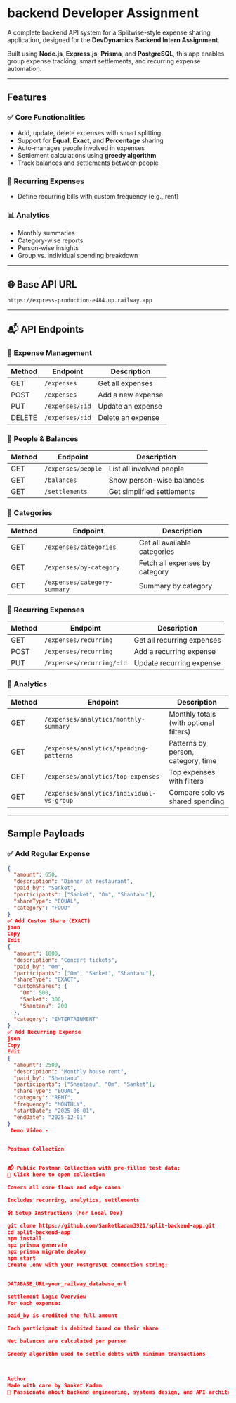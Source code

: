 #  backend Developer Assignment 

A complete backend API system for a Splitwise-style expense sharing application, designed for the **DevDynamics Backend Intern Assignment**.

Built using **Node.js**, **Express.js**, **Prisma**, and **PostgreSQL**, this app enables group expense tracking, smart settlements, and recurring expense automation.

---

##  Features

### ✅ Core Functionalities
- Add, update, delete expenses with smart splitting
- Support for **Equal**, **Exact**, and **Percentage** sharing
- Auto-manages people involved in expenses
- Settlement calculations using **greedy algorithm**
- Track balances and settlements between people

### 🔁 Recurring Expenses
- Define recurring bills with custom frequency (e.g., rent)

### 📊 Analytics
- Monthly summaries
- Category-wise reports
- Person-wise insights
- Group vs. individual spending breakdown

---

## 🌐 Base API URL  
`https://express-production-e484.up.railway.app`

---

## 📬 API Endpoints

### 🔹 Expense Management
| Method | Endpoint                     | Description                    |
|--------|------------------------------|--------------------------------|
| GET    | `/expenses`                  | Get all expenses               |
| POST   | `/expenses`                  | Add a new expense              |
| PUT    | `/expenses/:id`              | Update an expense              |
| DELETE | `/expenses/:id`              | Delete an expense              |

### 🔹 People & Balances
| Method | Endpoint                     | Description                    |
|--------|------------------------------|--------------------------------|
| GET    | `/expenses/people`           | List all involved people       |
| GET    | `/balances`                  | Show person-wise balances      |
| GET    | `/settlements`               | Get simplified settlements     |

### 🔹 Categories
| Method | Endpoint                         | Description                       |
|--------|----------------------------------|-----------------------------------|
| GET    | `/expenses/categories`           | Get all available categories      |
| GET    | `/expenses/by-category`          | Fetch all expenses by category    |
| GET    | `/expenses/category-summary`     | Summary by category               |

### 🔹 Recurring Expenses
| Method | Endpoint                          | Description                          |
|--------|-----------------------------------|--------------------------------------|
| GET    | `/expenses/recurring`             | Get all recurring expenses           |
| POST   | `/expenses/recurring`             | Add a recurring expense              |
| PUT    | `/expenses/recurring/:id`         | Update recurring expense             |

### 🔹 Analytics
| Method | Endpoint                                     | Description                                  |
|--------|----------------------------------------------|----------------------------------------------|
| GET    | `/expenses/analytics/monthly-summary`        | Monthly totals (with optional filters)       |
| GET    | `/expenses/analytics/spending-patterns`      | Patterns by person, category, time           |
| GET    | `/expenses/analytics/top-expenses`           | Top expenses with filters                    |
| GET    | `/expenses/analytics/individual-vs-group`    | Compare solo vs shared spending              |

---

##  Sample Payloads

### ✅ Add Regular Expense
```json
{
  "amount": 650,
  "description": "Dinner at restaurant",
  "paid_by": "Sanket",
  "participants": ["Sanket", "Om", "Shantanu"],
  "shareType": "EQUAL",
  "category": "FOOD"
}
✅ Add Custom Share (EXACT)
json
Copy
Edit
{
  "amount": 1000,
  "description": "Concert tickets",
  "paid_by": "Om",
  "participants": ["Om", "Sanket", "Shantanu"],
  "shareType": "EXACT",
  "customShares": {
    "Om": 500,
    "Sanket": 300,
    "Shantanu": 200
  },
  "category": "ENTERTAINMENT"
}
✅ Add Recurring Expense
json
Copy
Edit
{
  "amount": 2500,
  "description": "Monthly house rent",
  "paid_by": "Shantanu",
  "participants": ["Shantanu", "Om", "Sanket"],
  "shareType": "EQUAL",
  "category": "RENT",
  "frequency": "MONTHLY",
  "startDate": "2025-06-01",
  "endDate": "2025-12-01"
}
 Demo Video -


Postman Collection


📬 Public Postman Collection with pre-filled test data:
🔗 Click here to open collection

Covers all core flows and edge cases

Includes recurring, analytics, settlements

🛠️ Setup Instructions (For Local Dev)

git clone https://github.com/Sanketkadam3921/split-backend-app.git
cd split-backend-app
npm install
npx prisma generate
npx prisma migrate deploy
npm start
Create .env with your PostgreSQL connection string:


DATABASE_URL=your_railway_database_url

settlement Logic Overview
For each expense:

paid_by is credited the full amount

Each participant is debited based on their share

Net balances are calculated per person

Greedy algorithm used to settle debts with minimum transactions



Author
Made with care by Sanket Kadam
🎯 Passionate about backend engineering, systems design, and API architecture

